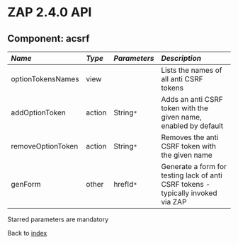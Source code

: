 # ZAP 2.4.0 API
## Component: acsrf
| _Name_ | _Type_ | _Parameters_ | _Description_ |
|:-------|:-------|:-------------|:--------------|
| optionTokensNames| view   |              | Lists the names of all anti CSRF tokens |
| addOptionToken| action | String`*`    | Adds an anti CSRF token with the given name, enabled by default |
| removeOptionToken| action | String`*`    | Removes the anti CSRF token with the given name |
| genForm| other  | hrefId`*`    | Generate a form for testing lack of anti CSRF tokens - typically invoked via ZAP |

Starred parameters are mandatory

Back to [index](ApiGen_Index)
